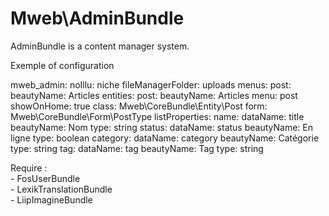 # Mweb\AdminBundle

AdminBundle is a content manager system.

Exemple of configuration

mweb_admin:
    noIllu: niche
    fileManagerFolder: uploads
    menus:
        post:
            beautyName: Articles
    entities:
        post:
            beautyName: Articles
            menu: post
            showOnHome: true
            class: Mweb\CoreBundle\Entity\Post
            form: Mweb\CoreBundle\Form\PostType
            listProperties:
                name:
                    dataName: title
                    beautyName: Nom
                    type: string
                status:
                     dataName: status
                     beautyName: En ligne
                     type: boolean
                category:
                     dataName: category
                     beautyName: Catégorie
                     type: string
                tag:
                     dataName: tag
                     beautyName: Tag
                     type: string
     
Require : <br />
    - FosUserBundle<br />
    - LexikTranslationBundle<br />
    - LiipImagineBundle